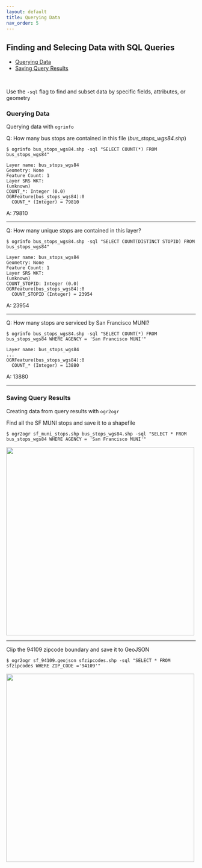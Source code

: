 ```yaml
---
layout: default
title: Querying Data
nav_order: 5
---
```


## Finding and Selecing Data with SQL Queries

* [Querying Data](#querying-data)
* [Saving Query Results](#saving-query-results)
<br/>

Use the `-sql` flag to find and subset data by specific fields, attributes, or geometry

### Querying Data

Querying data with `ogrinfo`

Q: How many bus stops are contained in this file (_bus_stops_wgs84.shp_)

```
$ ogrinfo bus_stops_wgs84.shp -sql "SELECT COUNT(*) FROM bus_stops_wgs84"
```

```
Layer name: bus_stops_wgs84
Geometry: None
Feature Count: 1
Layer SRS WKT:
(unknown)
COUNT_*: Integer (0.0)
OGRFeature(bus_stops_wgs84):0
  COUNT_* (Integer) = 79810
```
A: 79810

---


Q: How many unique stops are contained in this layer?


```
$ ogrinfo bus_stops_wgs84.shp -sql "SELECT COUNT(DISTINCT STOPID) FROM bus_stops_wgs84"
```
```
Layer name: bus_stops_wgs84
Geometry: None
Feature Count: 1
Layer SRS WKT:
(unknown)
COUNT_STOPID: Integer (0.0)
OGRFeature(bus_stops_wgs84):0
  COUNT_STOPID (Integer) = 23954
```

A: 23954

---


Q: How many stops are serviced by San Francisco MUNI?

```
$ ogrinfo bus_stops_wgs84.shp -sql "SELECT COUNT(*) FROM bus_stops_wgs84 WHERE AGENCY = 'San Francisco MUNI'"
```

```
Layer name: bus_stops_wgs84
...
OGRFeature(bus_stops_wgs84):0
  COUNT_* (Integer) = 13880
```

A: 13880

---

### Saving Query Results

Creating data from query results with `ogr2ogr`

Find all the SF MUNI stops and save it to a shapefile

```
$ ogr2ogr sf_muni_stops.shp bus_stops_wgs84.shp -sql "SELECT * FROM bus_stops_wgs84 WHERE AGENCY = 'San Francisco MUNI'"
```
<img src="https://raw.githubusercontent.com/kimdurante/intro-to-gdal/master/images/sfmuni.png" width="500">

---

Clip the 94109 zipcode boundary and save it to GeoJSON

```
$ ogr2ogr sf_94109.geojson sfzipcodes.shp -sql "SELECT * FROM sfzipcodes WHERE ZIP_CODE ='94109'"
```
<img src="https://raw.githubusercontent.com/kimdurante/intro-to-gdal/master/images/94109.png" width="500">
